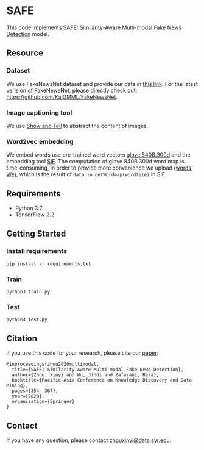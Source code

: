 # SAFE
This code implements [SAFE: Similarity-Aware Multi-modal Fake News Detection](https://www.researchgate.net/publication/339873393_SAFE_Similarity-Aware_Multi-Modal_Fake_News_Detection) model.

## Resource 
### Dataset
We use FakeNewsNet dataset and provide our data in [this link](https://drive.google.com/drive/folders/1gSx4S9i6Haul4TQRkoNQtj3sRHVwGFQ3?usp=sharing). For the latest verision of FakeNewsNet, please directly check out: https://github.com/KaiDMML/FakeNewsNet.
### Image captioning tool
We use [Show and Tell](https://github.com/nikhilmaram/Show_and_Tell) to abstract the content of images.
### Word2vec embedding
We embed words use pre-trained word vectors [glove.840B.300d](https://github.com/stanfordnlp/GloVe) and the embedding tool [SIF](https://github.com/PrincetonML/SIF). The computation of glove.840B.300d word map is time-consuming, in order to provide more convenience we upload [(words, We)](https://drive.google.com/drive/folders/1yJSwmx7kpmEHvJ5OTt5mdF9FtFxs4Mqd?usp=sharing), which is the result of `data_io.getWordmap(wordfile)` in SIF. 


## Requirements
- Python 3.7
- TensorFlow 2.2

## Getting Started

### Install requirements
```
pip install -r requirements.txt
```

### Train
```
python3 train.py
```


### Test
```
python3 test.py
```

## Citation
If you use this code for your research, please cite our [paper](https://www.researchgate.net/publication/339873393_SAFE_Similarity-Aware_Multi-Modal_Fake_News_Detection):
```
@inproceedings{zhou2020multimodal,
  title={SAFE: Similarity-Aware Multi-modal Fake News Detection},
  author={Zhou, Xinyi and Wu, Jindi and Zafarani, Reza},
  booktitle={Pacific-Asia Conference on Knowledge Discovery and Data Mining},
  pages={354--367},
  year={2020},
  organization={Springer}
}
```

## Contact
If you have any question, please contact zhouxinyi@data.syr.edu.


